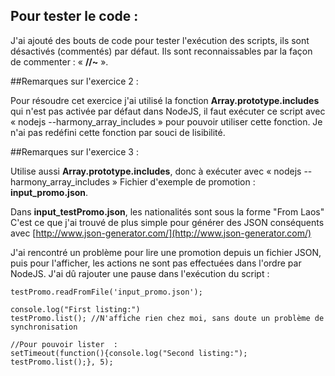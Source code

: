 ## Pour tester le code :
J'ai ajouté des bouts de code pour tester l'exécution des scripts, ils sont désactivés (commentés) par défaut. Ils sont reconnaissables par la façon de commenter : « __//~__ ».


##Remarques sur l'exercice 2 :

Pour résoudre cet exercice j'ai utilisé la fonction __Array.prototype.includes__ qui n'est pas activée par défaut dans NodeJS, il faut exécuter ce script avec « nodejs --harmony_array_includes » pour pouvoir utiliser cette fonction. Je n'ai pas redéfini cette fonction par souci de lisibilité.

##Remarques sur l'exercice 3 :

Utilise aussi __Array.prototype.includes__, donc à exécuter avec « nodejs --harmony_array_includes »
Fichier d'exemple de promotion : __input_promo.json__.

Dans __input_testPromo.json__, les nationalités sont sous la forme "From Laos"
C'est ce que j'ai trouvé de plus simple pour générer des JSON conséquents avec [http://www.json-generator.com/](http://www.json-generator.com/)

J'ai rencontré un problème pour lire une promotion depuis un fichier JSON, puis pour l'afficher, les actions ne sont pas effectuées dans l'ordre par NodeJS. J'ai dû rajouter une pause dans l'exécution du script :

	testPromo.readFromFile('input_promo.json'); 

	console.log("First listing:")
	testPromo.list(); //N'affiche rien chez moi, sans doute un problème de synchronisation

	//Pour pouvoir lister  :
	setTimeout(function(){console.log("Second listing:");
	testPromo.list();}, 5);
